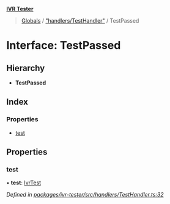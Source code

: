 **[IVR Tester](../README.md)**

> [Globals](../README.md) / ["handlers/TestHandler"](../modules/_handlers_testhandler_.md) / TestPassed

# Interface: TestPassed

## Hierarchy

* **TestPassed**

## Index

### Properties

* [test](_handlers_testhandler_.testpassed.md#test)

## Properties

### test

•  **test**: [IvrTest](_handlers_testhandler_.ivrtest.md)

*Defined in [packages/ivr-tester/src/handlers/TestHandler.ts:32](https://github.com/SketchingDev/ivr-tester/blob/a93dd5f/packages/ivr-tester/src/handlers/TestHandler.ts#L32)*
